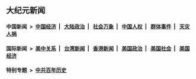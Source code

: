 ## 大纪元新闻

#### 中国新闻 &nbsp;>&nbsp; [中国经济](indexes/ncid283/README.md?11291645) &nbsp;| &nbsp; [大陆政治](indexes/ncid277/README.md?11291645) &nbsp;| &nbsp; [社会万象](indexes/ncid282/README.md?11291645) &nbsp;| &nbsp; [中国人权](indexes/ncid278/README.md?11291645) &nbsp;| &nbsp; [群体事件](indexes/ncid279/README.md?11291645) &nbsp;| &nbsp; [天灾人祸](indexes/ncid280/README.md?11291645)

#### 国际新闻 &nbsp;>&nbsp; [美中关系](indexes/nf1412576/README.md?11291645) &nbsp;| &nbsp; [台湾新闻](indexes/ncid1349361/README.md?11291645) &nbsp;| &nbsp; [香港新闻](indexes/ncid1349362/README.md?11291645) &nbsp;| &nbsp; [美国政治](indexes/ncid1078159/README.md?11291645) &nbsp;| &nbsp; [美国社会](indexes/ncid1078160/README.md?11291645) &nbsp;| &nbsp; [美国经济](indexes/ncid1078158/README.md?11291645)

#### 特别专题 &nbsp;>&nbsp; [中共百年历史](https://github.com/epoch-news/epoch-special/blob/master/README.md?11291645)  
